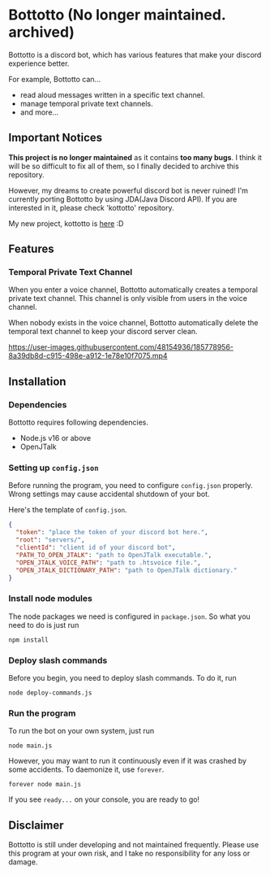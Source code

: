 # Bottotto (No longer maintained. archived)

Bottotto is a discord bot, which has various features that make your discord experience better.

For example, Bottotto can...
- read aloud messages written in a specific text channel.
- manage temporal private text channels.
- and more...

## Important Notices

**This project is no longer maintained** as it contains **too many bugs**.
I think it will be so difficult to fix all of them, so I finally decided to archive this repository.

However, my dreams to create powerful discord bot is never ruined! I'm currently porting Bottotto by using JDA(Java Discord API). If you are interested in it, please check 'kottotto' repository.

My new project, kottotto is <a href="https://github.com/kitakkun/kottotto/">here</a> :D

## Features
### Temporal Private Text Channel

When you enter a voice channel, Bottotto automatically creates a temporal private text channel. This channel is only visible from users in the voice channel.

When nobody exists in the voice channel, Bottotto automatically delete the temporal text channel to keep your discord server clean.

https://user-images.githubusercontent.com/48154936/185778956-8a39db8d-c915-498e-a912-1e78e10f7075.mp4

## Installation

### Dependencies

Bottotto requires following dependencies.

- Node.js v16 or above
- OpenJTalk

### Setting up `config.json`

Before running the program, you need to configure `config.json` properly. 
Wrong settings may cause accidental shutdown of your bot.

Here's the template of `config.json`.

```json
{
  "token": "place the token of your discord bot here.",
  "root": "servers/",
  "clientId": "client id of your discord bot",
  "PATH_TO_OPEN_JTALK": "path to OpenJTalk executable.",
  "OPEN_JTALK_VOICE_PATH": "path to .htsvoice file.",
  "OPEN_JTALK_DICTIONARY_PATH": "path to OpenJTalk dictionary."
}
```

### Install node modules

The node packages we need is configured in `package.json`. So what you need to do is just run

```shell
npm install
```

### Deploy slash commands

Before you begin, you need to deploy slash commands. To do it, run

```shell
node deploy-commands.js
```

### Run the program
To run the bot on your own system, just run
```shell
node main.js
```
However, you may want to run it continuously even if it was crashed by some accidents.
To daemonize it, use `forever`.

```shell
forever node main.js
```

If you see `ready...` on your console, you are ready to go!

## Disclaimer

Bottotto is still under developing 
and not maintained frequently.
Please use this program at your own risk, and I take no responsibility for any loss or damage.

